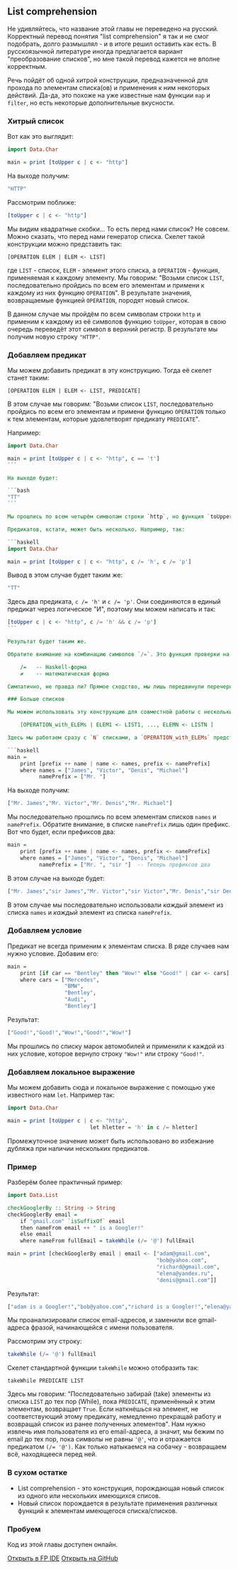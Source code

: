 List comprehension
------------------

Не удивляйтесь, что название этой главы не переведено на русский. Корректный перевод понятия "list comprehension" я так и не смог подобрать, долго размышлял - и в итоге решил оставить как есть. В русскоязычной литературе иногда предлагается вариант "преобразование списков", но мне такой перевод кажется не вполне корректным.

Речь пойдёт об одной хитрой конструкции, предназначенной для прохода по элементам списка(ов) и применения к ним некоторых действий. Да-да, это похоже на уже известные нам функции `map` и `filter`, но есть некоторые дополнительные вкусности.

### Хитрый список

Вот как это выглядит:

```haskell
import Data.Char 

main = print [toUpper c | c <- "http"]
```

На выходе получим:

```bash
"HTTP"
```

Рассмотрим поближе:

```haskell
[toUpper c | c <- "http"]
```

Мы видим квадратные скобки... То есть перед нами список? Не совсем. Можно сказать, что перед нами генератор списка. Скелет такой конструкции можно представить так:

    [OPERATION ELEM | ELEM <- LIST] 

где `LIST` - список, `ELEM` - элемент этого списка, а `OPERATION` - функция, применяемая к каждому элементу. Мы говорим: "Возьми список `LIST`, последовательно пройдись по всем его элементам и примени к каждому из них функцию `OPERATION`". В результате значения, возвращаемые функцией `OPERATION`, породят новый список.

В данном случае мы пройдём по всем символам строки `http` и применим к каждому из её символов функцию `toUpper`, которая в свою очередь переведёт этот символ в верхний регистр. В результате мы получим новую строку `"HTTP"`.

### Добавляем предикат

Мы можем добавить предикат в эту конструкцию. Тогда её скелет станет таким:

    [OPERATION ELEM | ELEM <- LIST, PREDICATE]

В этом случае мы говорим: "Возьми список `LIST`, последовательно пройдись по всем его элементам и примени функцию `OPERATION` только к тем элементам, которые удовлетворят предикату `PREDICATE`".

Например:

```haskell
import Data.Char

main = print [toUpper c | c <- "http", c == 't']
``` 

На выходе будет:

```bash
"TT"
``` 

Мы прошлись по всем четырём символам строки `http`, но функция `toUpper` была применена только к тем символам, которые удовлетворили предикату `c == 't'`. Именно поэтому на выходе мы получили строку лишь из этих двух символов.

Предикатов, кстати, может быть несколько. Например, так:

```haskell
import Data.Char

main = print [toUpper c | c <- "http", c /= 'h', c /= 'p']
```

Вывод в этом случае будет таким же:
 
```bash
"TT"
```

Здесь два предиката, `c /= 'h'` и `c /= 'p'`. Они соединяются в единый предикат через логическое "И", поэтому мы можем написать и так:

```haskell
[toUpper c | c <- "http", c /= 'h' && c /= 'p']
``` 

Результат будет таким же.

Обратите внимание на комбинацию символов `/=`. Это функция проверки на неравенство, аналог оператора `!=` в языке C. Кстати, он тоже носит математический окрас. Сравните:

    /=   -- Haskell-форма
    ≠    -- математическая форма

Симпатично, не правда ли? Прямое сходство, мы лишь передвинули перечеркивающую косую палочку.

### Больше списков

Мы можем использовать эту конструкцию для совместной работы с несколькими списками. Скелет в этом случае будет таким:

    [OPERATION_with_ELEMs | ELEM1 <- LIST1, ..., ELEMN <- LISTN ] 

Здесь мы работаем сразу с `N` списками, а `OPERATION_with_ELEMs` представляет собой функцию, в которую передаются все элементы наших списков. Например:

```haskell
main =
    print [prefix ++ name | name <- names, prefix <- namePrefix]
    where names = ["James", "Victor", "Denis", "Michael"]
          namePrefix = ["Mr. "]
```

На выходе получим:

```bash
["Mr. James","Mr. Victor","Mr. Denis","Mr. Michael"]
```

Мы последовательно прошлись по всем элементам списков `names` и `namePrefix`. Обратите внимание, в списке `namePrefix` лишь один префикс. Вот что будет, если префиксов два:

```haskell
main =
    print [prefix ++ name | name <- names, prefix <- namePrefix]
    where names = ["James", "Victor", "Denis", "Michael"]
          namePrefix = ["Mr. ", "sir "]  -- Теперь префиксов два
```

В этом случае на выходе будет:

```bash
["Mr. James","sir James","Mr. Victor","sir Victor","Mr. Denis","sir Denis","Mr. Michael","sir Michael"]
```

В этом случае мы последовательно использовали _каждый_ элемент из списка `names` и _каждый_ элемент из списка `namePrefix`.

### Добавляем условие

Предикат не всегда применим к элементам списка. В ряде случаев нам нужно условие. Добавим его:

```haskell
main =
    print [if car == "Bentley" then "Wow!" else "Good!" | car <- cars]
    where cars = ["Mercedes",
                  "BMW",
                  "Bentley",
                  "Audi",
                  "Bentley"]
```

Результат:

```bash
["Good!","Good!","Wow!","Good!","Wow!"]
```

Мы прошлись по списку марок автомобилей и применили к каждой из них условие, которое вернуло строку `"Wow!"` или строку `"Good!"`.

### Добавляем локальное выражение

Мы можем добавить сюда и локальное выражение с помощью уже известного нам `let`. Например так:

```haskell
import Data.Char

main = print [toUpper c | c <- "http",
                          let hletter = 'h' in c /= hletter]
```

Промежуточное значение может быть использовано во избежание дубляжа при наличии нескольких предикатов.

### Пример

Разберём более практичный пример:

```haskell
import Data.List

checkGooglerBy :: String -> String
checkGooglerBy email =
    if "gmail.com" `isSuffixOf` email
    then nameFrom email ++ " is a Googler!"
    else email
    where nameFrom fullEmail = takeWhile (/= '@') fullEmail

main = print [checkGooglerBy email | email <- ["adam@gmail.com",
                                               "bob@yahoo.com",
                                               "richard@gmail.com",
                                               "elena@yandex.ru",
                                               "denis@gmail.com"]]
```

Результат:

```haskell
["adam is a Googler!","bob@yahoo.com","richard is a Googler!","elena@yandex.ru","denis is a Googler!"]
```

Мы проанализировали список email-адресов, и заменили все gmail-адреса фразой, начинающейся с имени пользователя.

Рассмотрим эту строку:

```haskell
takeWhile (/= '@') fullEmail
```

Скелет стандартной функции `takeWhile` можно отобразить так:

    takeWhile PREDICATE LIST 

Здесь мы говорим: "Последовательно забирай (take) элементы из списка `LIST` до тех пор (While), пока `PREDICATE`, применённый к этим элементам, возвращает `True`. Если наткнёшься на элемент, не соответствующий этому предикату, немедленно прекращай работу и возвращай список из ранее полученных элементов". Нам нужно извлечь имя пользователя из его email-адреса, а значит, мы бежим по email до тех пор, пока символы не равны `'@'`, что и отражается предикатом `(/= '@')`. Как только натыкаемся на собачку - возвращаем всё, находящееся перед ней.

### В сухом остатке

* List comprehension - это конструкция, порождающая новый список из одного или нескольких имеющихся списов.
* Новый список порождается в результате применения различных функций к элементам имеющегося списка/списков.

### Пробуем

Код из этой главы доступен онлайн.

<span><a href="https://www.fpcomplete.com/ide?title=list-comprehension&paste=https://raw.githubusercontent.com/denisshevchenko/ohaskell-code/master/code/about-lists/list-comprehension/Main.hs" class="fpcomplete_code" target="_blank">Открыть в FP IDE</a></span>
<span class="buttons_space"></span>
<span><a href="https://github.com/denisshevchenko/ohaskell-code/blob/master/code/about-lists/list-comprehension/Main.hs" class="github_code" target="_blank">Открыть на GitHub</a></span>

